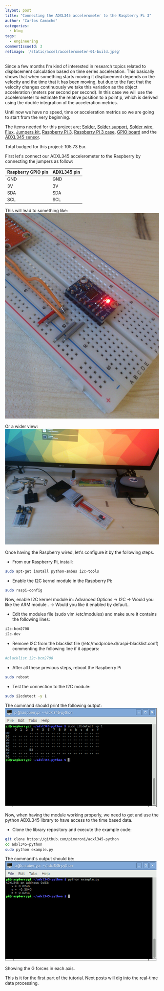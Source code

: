 ```yaml
---
layout: post
title: "Connecting the ADXL345 accelerometer to the Raspberry Pi 3"
author: "Carlos Camacho"
categories:
  - blog
tags:
  - engineering
commentIssueId: 3
refimage: '/static/accel/accelerometer-01-build.jpeg'
---
```


Since a few months I'm kind of interested
in research topics related to displacement
calculation based on time series acceleration.
This basically shows that when something starts
moving it displacement depends  on the velocity
and the time that it has been moving, but due
to the fact that the velocity changes continuously
we take this variation as the object acceleration
(meters per second per second).
In this case we will use the accelerometer to estimate
the relative position to a point p, which is derived
using the double integration of the acceleration metrics.

Until now we have no speed, time or acceleration metrics so
we are going to start from the very beginning.

The items needed for this project are;
[Solder](https://www.amazon.es/gp/product/B005I4QCB4),
[Solder support](https://www.amazon.es/gp/product/B001BMSBD4),
[Solder wire](https://www.amazon.es/gp/product/B000LFTN1G),
[Flux](https://www.amazon.es/gp/product/B00CIOVF8W),
[Jumpers kit](https://www.amazon.es/gp/product/B0144HG2RE),
[Raspberry Pi 3](https://www.amazon.es/gp/product/B01CD5VC92),
[Raspberry Pi 3 case](https://www.amazon.es/gp/product/B00W7S1BFG),
[GPIO board](https://www.amazon.es/gp/product/B0144HFO0A) and the
[ADXL345 sensor](https://www.amazon.es/gp/product/B0151FIBZO).

Total budged for this project: 105.73 Eur.

First let's connect our ADXL345 accelerometer to the Raspberry by connecting
the jumpers as follow:

| Raspberry GPIO pin | ADXL345 pin |
| ------------------ |-------------|
| GND                | GND         |
| 3V                 | 3V          |
| SDA                | SDA         |
| SCL                | SCL         |

This will lead to something like:
![](/static/accel/accelerometer-01-build.jpeg)

Or a wider view:
![](/static/accel/accelerometer-00-build.jpeg)

Once having the Raspberry wired, let's configure it by the following steps.

* From our Raspberry Pi, install:

```bash
sudo apt-get install python-smbus i2c-tools
```

* Enable the I2C kernel module in the Raspberry Pi:

```bash
sudo raspi-config
```

Now, enable I2C kernel module in:
Advanced Options -> I2C -> Would you like the ARM module.. -> Would you like it enabled by default..

* Edit the modules file (sudo vim /etc/modules) and make sure it contains the following lines:

```bash
i2c-bcm2708
i2c-dev
```

* Remove I2C from the blacklist file (/etc/modprobe.d/raspi-blacklist.conf)
commenting the following line if it appears:

```bash
#blacklist i2c-bcm2708
```

* After all these previous steps, reboot the Raspberry Pi

```bash
sudo reboot
```

* Test the connection to the I2C module:

```bash
sudo i2cdetect -y 1
```
The command should print the following output:
![](/static/accel/accelerometer-02-port-test.png)


Now, when having the module working properly, we need to get and use
the python ADXL345 library to have access to the time based data.

* Clone the library repository and execute the example code:

```bash
git clone https://github.com/pimoroni/adxl345-python
cd adxl345-python
sudo python example.py
```
The command's output should be:
![](/static/accel/accelerometer-03-g-test.png)

Showing the G forces in each axis.

This is it for the first part of the tutorial.
Next posts will dig into the real-time data processing.

